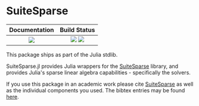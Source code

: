 # SuiteSparse

| **Documentation**                                                 | **Build Status**                                                                                |
|:-----------------------------------------------------------------:|:-----------------------------------------------------------------------------------------------:|
|  [![][docs-img]][docs-url] | [![][ci-img]][ci-url] [![][codecov-img]][codecov-url] |

[docs-img]: https://img.shields.io/badge/docs-blue.svg
[docs-url]: https://suitesparse.juliasparse.org/dev/

[docs-v1-img]: https://img.shields.io/badge/docs-v1-blue.svg
[docs-v1-url]: https://suitesparse.juliasparse.org/v1/

[ci-img]: https://github.com/JuliaLang/SuiteSparse.jl/workflows/Run%20tests/badge.svg?branch=master
[ci-url]: https://github.com/JuliaLang/SuiteSparse.jl/actions?query=workflow%3A%22Run+tests%22

[codecov-img]: https://codecov.io/gh/JuliaLang/SuiteSparse.jl/branch/master/graph/badge.svg
[codecov-url]: https://codecov.io/gh/JuliaLang/SuiteSparse.jl

This package ships as part of the Julia stdlib.

SuiteSparse.jl provides Julia wrappers for the [SuiteSparse](https://github.com/DrTimothyAldenDavis/SuiteSparse) library, and provides Julia's sparse linear algebra capabilities - specifically the solvers.

If you use this package in an academic work please cite [SuiteSparse](https://github.com/DrTimothyAldenDavis/SuiteSparse) as well as the individual components you used. The bibtex entries may be found [here](https://github.com/DrTimothyAldenDavis/SuiteSparse/blob/master/CITATION.bib).